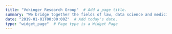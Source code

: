 ```yaml
---
title: "Vokinger Research Group"  # Add a page title.
summary: "We bridge together the fields of law, data science and medicine to support governments and institutions in the advancement of regulatory sciences."  # Add a page description.
date: "2019-01-01T00:00:00Z"  # Add today's date.
type: "widget_page"  # Page type is a Widget Page
---
```

